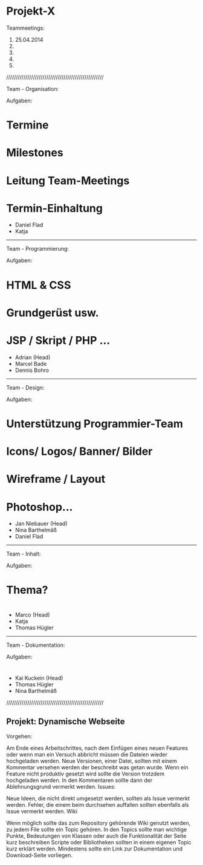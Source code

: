Projekt-X
=========

Teammeetings: 
1) 25.04.2014 
2) 
3)
4)
5) 

///////////////////////////////////////////////////

Team - Organisation:

Aufgaben:
# Termine
# Milestones
# Leitung Team-Meetings
# Termin-Einhaltung

- Daniel Flad
- Katja 


---------------------------------------------------

Team - Programmierung:

Aufgaben: 
# HTML & CSS
# Grundgerüst usw. 
# JSP / Skript / PHP ...

- Adrian  (Head)
- Marcel Bade
- Dennis Bohro


---------------------------------------------------

Team - Design:

Aufgaben: 
# Unterstützung Programmier-Team
# Icons/ Logos/ Banner/ Bilder
# Wireframe / Layout
# Photoshop...

- Jan Niebauer  (Head)
- Nina Barthelmäß
- Daniel Flad

---------------------------------------------------

Team - Inhalt:

Aufgaben: 
# Thema? 
# 
#

- Marco   (Head)
- Katja 
- Thomas Hügler

---------------------------------------------------

Team - Dokumentation:

Aufgaben: 
# 
#
#

- Kai Kuckein  (Head)
- Thomas Hügler
- Nina Barthelmäß


///////////////////////////////////////////////////


Projekt: Dynamische Webseite
----------------------------
Vorgehen:

Am Ende eines Arbeitschrittes, nach dem Einfügen eines neuen Features oder wenn man ein Versuch abbricht müssen die Dateien wieder hochgeladen werden.
Neue Versionen, einer Datei, sollten mit einem Kommentar versehen werden der beschreibt was getan wurde.
Wenn ein Feature nicht produktiv gesetzt wird sollte die Version trotzdem hochgeladen werden. In den Kommentaren sollte dann der Ablehnungsgrund vermerkt werden.
Issues:

Neue Ideen, die nicht direkt umgesetzt werden, sollten als Issue vermerkt werden.
Fehler, die einem beim durchsehen auffallen sollten ebenfalls als Issue vermerkt werden.
Wiki

Wenn möglich sollte das zum Repository gehörende Wiki genutzt werden, zu jedem File sollte ein Topic gehören.
In den Topics sollte man wichtige Punkte, Bedeutungen von Klassen oder auch die Funktionalität der Seite kurz beschreiben
Scripte oder Bibliotheken sollten in einem eigenen Topic kurz erklärt werden. Mindestens sollte ein Link zur Dokumentation und Download-Seite vorliegen.

